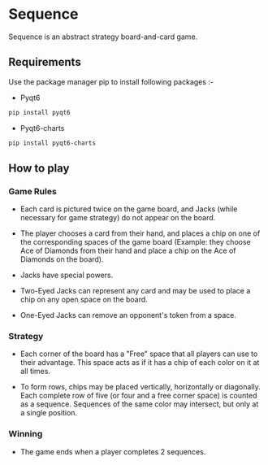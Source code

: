 # Sequence 

Sequence is an abstract strategy board-and-card game.

## Requirements

Use the package manager pip to install following packages :-

- Pyqt6
```bash
pip install pyqt6
```

- Pyqt6-charts
```bash
pip install pyqt6-charts
```

## How to play

### Game Rules

- Each card is pictured twice on the game board, and Jacks (while necessary for game strategy) do not appear on the board.

- The player chooses a card from their hand, and places a chip on one of the corresponding spaces of the game board (Example: they choose Ace of Diamonds from their hand and place a chip on the Ace of Diamonds on the board). 

- Jacks have special powers.

- Two-Eyed Jacks can represent any card and may be used to place a chip on any open space on the board.

- One-Eyed Jacks can remove an opponent's token from a space.

### Strategy

- Each corner of the board has a "Free" space that all players can use to their advantage. This space acts as if it has a chip of each color on it at all times. 

- To form rows, chips may be placed vertically, horizontally or diagonally. Each complete row of five (or four and a free corner space) is counted as a sequence. Sequences of the same color may intersect, but only at a single position. 

### Winning 

- The game ends when a player completes 2 sequences.


